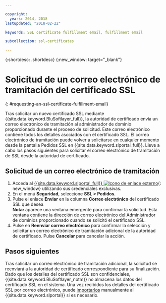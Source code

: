 ```yaml
---

copyright:
  years: 2014, 2018
lastupdated: "2018-02-22"

keywords: SSL certificate fulfillment email, fulfillment email

subcollection: ssl-certificates

---
```


{:shortdesc: .shortdesc}
{:new_window: target="_blank"}

# Solicitud de un correo electrónico de tramitación del certificado SSL
{: #requesting-an-ssl-certificate-fulfillment-email}

Tras solicitar un nuevo certificado SSL mediante {{site.data.keyword.BluSoftlayer_full}}, la autoridad de certificado envía un correo electrónico de tramitación al administrador de dominio proporcionado durante el proceso de solicitud. Este correo electrónico contiene todos los detalles asociados con el certificado SSL. El correo electrónico de tramitación puede volver a solicitarse en cualquier momento desde la pantalla Pedidos SSL en {{site.data.keyword.slportal_full}}. Lleve a cabo los pasos siguientes para solicitar el correo electrónico de tramitación de SSL desde la autoridad de certificado.

## Solicitud de un correo electrónico de tramitación

1. Acceda al [{{site.data.keyword.slportal_full}} ![Icono de enlace externo](../../icons/launch-glyph.svg "Icono de enlace externo")](https://control.softlayer.com/){: new_window} utilizando sus credenciales exclusivas.
2. En el menú **Seguridad**, seleccione **SSL > Pedidos**.
3. Pulse el enlace **Enviar** en la columna **Correo electrónico** del certificado SSL que desea.<br/>**Nota:** aparece una ventana emergente para confirmar la solicitud. Esta ventana contiene la dirección de correo electrónico del Administrador de dominios proporcionado cuando se solicitó el certificado SSL.
4. Pulse en **Reenviar correo electrónico** para confirmar la selección y solicitar un correo electrónico de tramitación adicional de la autoridad de certificado.  Pulse **Cancelar** para cancelar la acción.

## Pasos siguientes

Tras solicitar un correo electrónico de tramitación adicional, la solicitud se reenviará a la autoridad de certificado correspondiente para su finalización. Dado que los detalles del certificado SSL son confidenciales, {{site.data.keyword.BluSoftlayer_notm}} no almacena los datos del certificado SSL en el sistema. Una vez recibidos los detalles del certificado SSL por correo electrónico, puede [importarlos](/docs/infrastructure/ssl-certificates?topic=ssl-certificates-importing-ssl-certificates) manualmente al {{site.data.keyword.slportal}} si es necesario.
